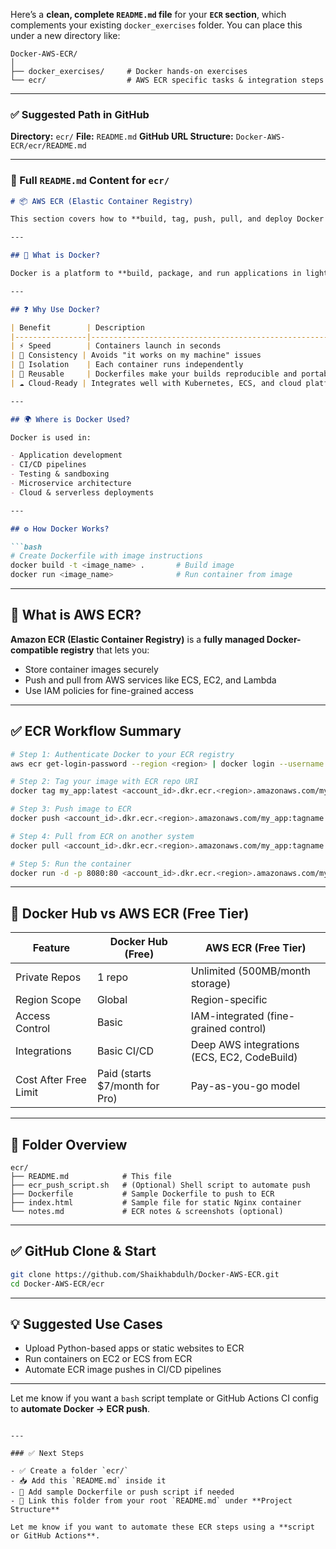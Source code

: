 Here’s a **clean, complete `README.md` file** for your **`ECR` section**, which complements your existing `docker_exercises` folder. You can place this under a new directory like:

```
Docker-AWS-ECR/
│
├── docker_exercises/     # Docker hands-on exercises
└── ecr/                  # AWS ECR specific tasks & integration steps
```

---

### ✅ Suggested Path in GitHub

**Directory:** `ecr/`
**File:** `README.md`
**GitHub URL Structure:** `Docker-AWS-ECR/ecr/README.md`

---

### 📄 Full `README.md` Content for `ecr/`

````markdown
# 📦 AWS ECR (Elastic Container Registry)

This section covers how to **build, tag, push, pull, and deploy Docker images using AWS Elastic Container Registry (ECR)** as part of cloud-native DevOps workflows.

---

## 🐳 What is Docker?

Docker is a platform to **build, package, and run applications in lightweight, isolated containers**. It simplifies development and ensures the same app runs consistently across different systems.

---

## ❓ Why Use Docker?

| Benefit        | Description                                                |
|----------------|------------------------------------------------------------|
| ⚡ Speed        | Containers launch in seconds                               |
| 🧱 Consistency | Avoids "it works on my machine" issues                     |
| 🧩 Isolation    | Each container runs independently                         |
| 🔁 Reusable     | Dockerfiles make your builds reproducible and portable    |
| ☁️ Cloud-Ready | Integrates well with Kubernetes, ECS, and cloud platforms |

---

## 🌍 Where is Docker Used?

Docker is used in:

- Application development
- CI/CD pipelines
- Testing & sandboxing
- Microservice architecture
- Cloud & serverless deployments

---

## ⚙️ How Docker Works?

```bash
# Create Dockerfile with image instructions
docker build -t <image_name> .       # Build image
docker run <image_name>              # Run container from image
````

---

## 🐘 What is AWS ECR?

**Amazon ECR (Elastic Container Registry)** is a **fully managed Docker-compatible registry** that lets you:

* Store container images securely
* Push and pull from AWS services like ECS, EC2, and Lambda
* Use IAM policies for fine-grained access

---

## ✅ ECR Workflow Summary

```bash
# Step 1: Authenticate Docker to your ECR registry
aws ecr get-login-password --region <region> | docker login --username AWS --password-stdin <account_id>.dkr.ecr.<region>.amazonaws.com

# Step 2: Tag your image with ECR repo URI
docker tag my_app:latest <account_id>.dkr.ecr.<region>.amazonaws.com/my_app:tagname

# Step 3: Push image to ECR
docker push <account_id>.dkr.ecr.<region>.amazonaws.com/my_app:tagname

# Step 4: Pull from ECR on another system
docker pull <account_id>.dkr.ecr.<region>.amazonaws.com/my_app:tagname

# Step 5: Run the container
docker run -d -p 8080:80 <account_id>.dkr.ecr.<region>.amazonaws.com/my_app:tagname
```

---

## 🔁 Docker Hub vs AWS ECR (Free Tier)

| Feature               | Docker Hub (Free)               | AWS ECR (Free Tier)                         |
| --------------------- | ------------------------------- | ------------------------------------------- |
| Private Repos         | 1 repo                          | Unlimited (500MB/month storage)             |
| Region Scope          | Global                          | Region-specific                             |
| Access Control        | Basic                           | IAM-integrated (fine-grained control)       |
| Integrations          | Basic CI/CD                     | Deep AWS integrations (ECS, EC2, CodeBuild) |
| Cost After Free Limit | Paid (starts \$7/month for Pro) | Pay-as-you-go model                         |

---

## 📁 Folder Overview

```
ecr/
├── README.md            # This file
├── ecr_push_script.sh   # (Optional) Shell script to automate push
├── Dockerfile           # Sample Dockerfile to push to ECR
├── index.html           # Sample file for static Nginx container
└── notes.md             # ECR notes & screenshots (optional)
```

---

## ✅ GitHub Clone & Start

```bash
git clone https://github.com/Shaikhabdulh/Docker-AWS-ECR.git
cd Docker-AWS-ECR/ecr
```

---

## 💡 Suggested Use Cases

* Upload Python-based apps or static websites to ECR
* Run containers on EC2 or ECS from ECR
* Automate ECR image pushes in CI/CD pipelines

---

Let me know if you want a `bash` script template or GitHub Actions CI config to **automate Docker → ECR push**.

```

---

### ✅ Next Steps

- ✅ Create a folder `ecr/`
- 📥 Add this `README.md` inside it
- 🧪 Add sample Dockerfile or push script if needed
- 🔗 Link this folder from your root `README.md` under **Project Structure**

Let me know if you want to automate these ECR steps using a **script or GitHub Actions**.
```
